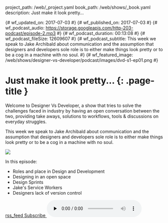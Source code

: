 project_path: /web/_project.yaml
book_path: /web/shows/_book.yaml
description: Just make it look pretty...

{# wf_updated_on: 2017-07-03 #}
{# wf_published_on: 2017-07-03 #}
{# wf_podcast_audio: https://storage.googleapis.com/http-203-podcast/episode-2.mp3 #}
{# wf_podcast_duration: 00:13:08 #}
{# wf_podcast_fileSize: 12609607 #}
{# wf_podcast_subtitle: This week we speak to Jake Archibald about communication and the assumption that designers and developers sole role is to either make things look pretty or to be a cog in a machine with no soul. #}
{# wf_featured_image: /web/shows/designer-vs-developer/podcast/images/dvd-s1-ep01.png #}

# Just make it look pretty... {: .page-title }

Welcome to Designer Vs Developer, a show that tries to solve the challenges faced in industry by having an open conversation between the two, providing take aways, solutions to workflows, tools & discussions on everyday struggles. 

This week we speak to Jake Archibald about communication and the assumption that designers and developers sole role is to either make things look pretty or to be a cog in a machine with no soul.

<img src="/web/shows/designer-vs-developer/podcast/images/dvd-s1-ep01.png" class="attempt-right">

In this episode:

* Roles and place in Design and Development
* Designing in an open space
* Design Sprints
* Jake's Service Workers
* Designers lack of version control

<a href="http://feeds.feedburner.com/Http203Podcast">
  <span class="material-icons">rss_feed</span>
  Subscribe
</a>

<audio src="https://storage.googleapis.com/http-203-podcast/episode-2.mp3" controls preload="none">